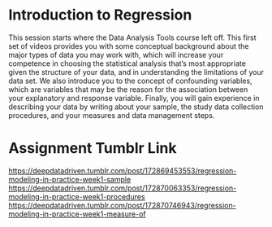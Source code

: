 # Introduction to Regression
This session starts where the Data Analysis Tools course left off. This first set of videos provides you with some conceptual background about the major types of data you may work with, which will increase your competence in choosing the statistical analysis that’s most appropriate given the structure of your data, and in understanding the limitations of your data set. We also introduce you to the concept of confounding variables, which are variables that may be the reason for the association between your explanatory and response variable. Finally, you will gain experience in describing your data by writing about your sample, the study data collection procedures, and your measures and data management steps.

# Assignment Tumblr Link
https://deepdatadriven.tumblr.com/post/172869453553/regression-modeling-in-practice-week1-sample </br>
https://deepdatadriven.tumblr.com/post/172870063353/regression-modeling-in-practice-week1-procedures </br>
https://deepdatadriven.tumblr.com/post/172870746943/regression-modeling-in-practice-week1-measure-of </br>

